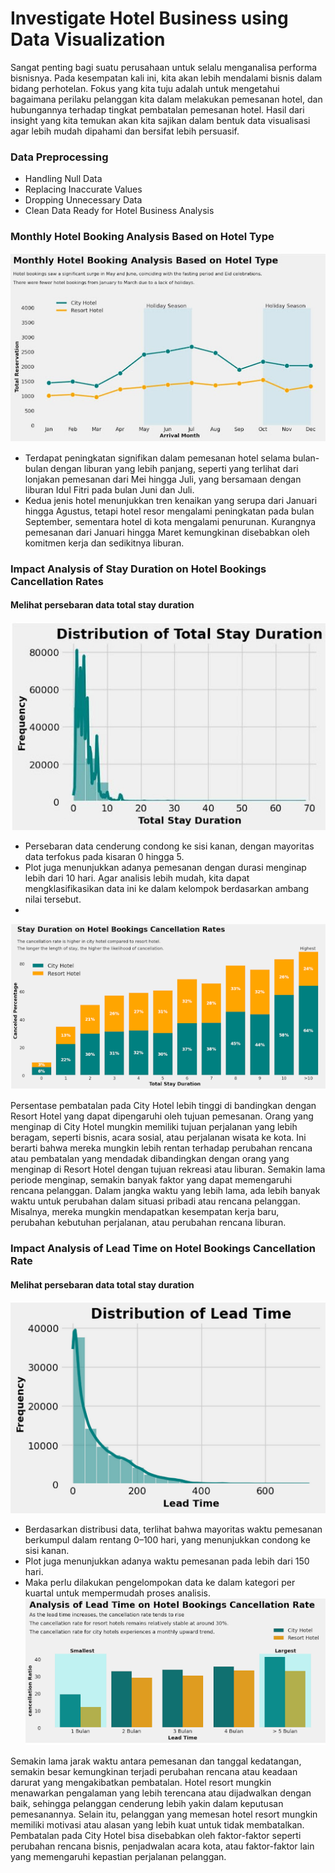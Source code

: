 


# Investigate Hotel Business using Data Visualization
Sangat penting bagi suatu perusahaan untuk selalu menganalisa performa bisnisnya. Pada kesempatan kali ini, kita akan lebih mendalami bisnis dalam bidang perhotelan. Fokus yang kita tuju adalah untuk mengetahui bagaimana perilaku pelanggan kita dalam melakukan pemesanan hotel, dan hubungannya terhadap tingkat pembatalan pemesanan hotel. Hasil dari insight yang kita temukan akan kita sajikan dalam bentuk data visualisasi agar lebih mudah dipahami dan bersifat lebih persuasif.

### Data Preprocessing
- Handling Null Data
- Replacing Inaccurate Values
- Dropping Unnecessary Data
- Clean Data Ready for Hotel Business Analysis


### Monthly Hotel Booking Analysis Based on Hotel Type
![1](https://github.com/cittamudita/Investigate-Hotel-Business-using-Data-Visualization/blob/660637d2dbe206088b33cb8e0f1e27f14624a225/M2-1.jpg)
-   Terdapat peningkatan signifikan dalam pemesanan hotel selama bulan-bulan dengan liburan yang lebih panjang, seperti yang terlihat dari lonjakan pemesanan dari Mei hingga Juli, yang bersamaan dengan liburan Idul Fitri pada bulan Juni dan Juli.
-   Kedua jenis hotel menunjukkan tren kenaikan yang serupa dari Januari hingga Agustus, tetapi hotel resor mengalami peningkatan pada bulan September, sementara hotel di kota mengalami penurunan. Kurangnya pemesanan dari Januari hingga Maret kemungkinan disebabkan oleh komitmen kerja dan sedikitnya liburan.

### Impact Analysis of Stay Duration on Hotel Bookings Cancellation Rates
#### Melihat persebaran data total stay duration
![2](https://github.com/cittamudita/Investigate-Hotel-Business-using-Data-Visualization/blob/660637d2dbe206088b33cb8e0f1e27f14624a225/M2-2.jpg)

- Persebaran data cenderung condong ke sisi kanan, dengan mayoritas data terfokus pada kisaran 0 hingga 5.
-   Plot juga menunjukkan adanya pemesanan dengan durasi menginap lebih dari 10 hari. Agar analisis lebih mudah, kita dapat mengklasifikasikan data ini ke dalam kelompok berdasarkan ambang nilai tersebut.
-   
![3](https://github.com/cittamudita/Investigate-Hotel-Business-using-Data-Visualization/blob/660637d2dbe206088b33cb8e0f1e27f14624a225/M2-3.png)

Persentase pembatalan pada City Hotel lebih tinggi di bandingkan dengan Resort Hotel yang dapat dipengaruhi oleh tujuan pemesanan. Orang yang menginap di City Hotel mungkin memiliki tujuan perjalanan yang lebih beragam, seperti bisnis, acara sosial, atau perjalanan wisata ke kota. Ini berarti bahwa mereka mungkin lebih rentan terhadap perubahan rencana atau pembatalan yang mendadak dibandingkan dengan orang yang menginap di Resort Hotel dengan tujuan rekreasi atau liburan.
Semakin lama periode menginap, semakin banyak faktor yang dapat memengaruhi rencana pelanggan. Dalam jangka waktu yang lebih lama, ada lebih banyak waktu untuk perubahan dalam situasi pribadi atau rencana pelanggan. Misalnya, mereka mungkin mendapatkan kesempatan kerja baru, perubahan kebutuhan perjalanan, atau perubahan rencana liburan.


### Impact Analysis of Lead Time on Hotel Bookings Cancellation Rate
#### Melihat persebaran data total stay duration
![4](https://github.com/cittamudita/Investigate-Hotel-Business-using-Data-Visualization/blob/660637d2dbe206088b33cb8e0f1e27f14624a225/M2-4.png)

-   Berdasarkan distribusi data, terlihat bahwa mayoritas waktu pemesanan berkumpul dalam rentang 0–100 hari, yang menunjukkan condong ke sisi kanan.
-   Plot juga menunjukkan adanya waktu pemesanan pada lebih dari 150 hari.
-   Maka perlu dilakukan pengelompokan data ke dalam kategori per kuartal untuk mempermudah proses analisis.
![5](https://github.com/cittamudita/Investigate-Hotel-Business-using-Data-Visualization/blob/660637d2dbe206088b33cb8e0f1e27f14624a225/M2-5.png)

Semakin lama jarak waktu antara pemesanan dan tanggal kedatangan, semakin besar kemungkinan terjadi perubahan rencana atau keadaan darurat yang mengakibatkan pembatalan.
Hotel resort mungkin menawarkan pengalaman yang lebih terencana atau dijadwalkan dengan baik, sehingga pelanggan cenderung lebih yakin dalam keputusan pemesanannya. Selain itu, pelanggan yang memesan hotel resort mungkin memiliki motivasi atau alasan yang lebih kuat untuk tidak membatalkan.  
Pembatalan pada City Hotel bisa disebabkan oleh faktor-faktor seperti perubahan rencana bisnis, penjadwalan acara kota, atau faktor-faktor lain yang memengaruhi kepastian perjalanan pelanggan.
